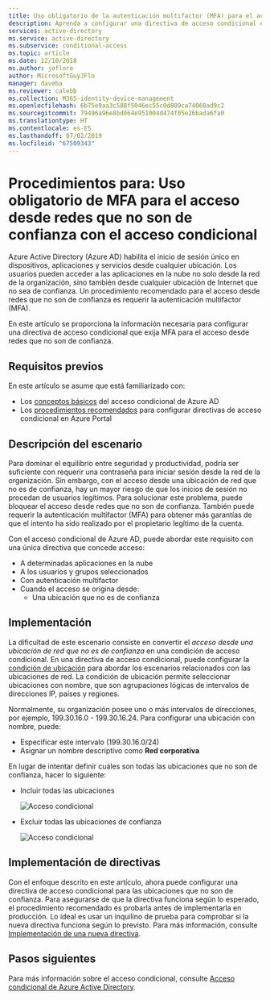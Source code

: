 ```yaml
---
title: Uso obligatorio de la autenticación multifactor (MFA) para el acceso desde redes que no son de confianza con el acceso condicional de Azure Active Directory (Azure AD) | Microsoft Docs
description: Aprenda a configurar una directiva de acceso condicional en Azure Active Directory (Azure AD) para los intentos de acceso desde redes que no son de confianza.
services: active-directory
ms.service: active-directory
ms.subservice: conditional-access
ms.topic: article
ms.date: 12/10/2018
ms.author: joflore
author: MicrosoftGuyJFlo
manager: daveba
ms.reviewer: calebb
ms.collection: M365-identity-device-management
ms.openlocfilehash: 6b75e9aa3c588f5046ec55c0d809ca74060ad9c2
ms.sourcegitcommit: 79496a96e8bd064e951004d474f05e26bada6fa0
ms.translationtype: HT
ms.contentlocale: es-ES
ms.lasthandoff: 07/02/2019
ms.locfileid: "67509343"
---
```

# <a name="how-to-require-mfa-for-access-from-untrusted-networks-with-conditional-access"></a>Procedimientos para: Uso obligatorio de MFA para el acceso desde redes que no son de confianza con el acceso condicional   

Azure Active Directory (Azure AD) habilita el inicio de sesión único en dispositivos, aplicaciones y servicios desde cualquier ubicación. Los usuarios pueden acceder a las aplicaciones en la nube no solo desde la red de la organización, sino también desde cualquier ubicación de Internet que no sea de confianza. Un procedimiento recomendado para el acceso desde redes que no son de confianza es requerir la autenticación multifactor (MFA).

En este artículo se proporciona la información necesaria para configurar una directiva de acceso condicional que exija MFA para el acceso desde redes que no son de confianza. 

## <a name="prerequisites"></a>Requisitos previos

En este artículo se asume que está familiarizado con: 

- Los [conceptos básicos](overview.md) del acceso condicional de Azure AD 
- Los [procedimientos recomendados](best-practices.md) para configurar directivas de acceso condicional en Azure Portal

## <a name="scenario-description"></a>Descripción del escenario

Para dominar el equilibrio entre seguridad y productividad, podría ser suficiente con requerir una contraseña para iniciar sesión desde la red de la organización. Sin embargo, con el acceso desde una ubicación de red que no es de confianza, hay un mayor riesgo de que los inicios de sesión no procedan de usuarios legítimos. Para solucionar este problema, puede bloquear el acceso desde redes que no son de confianza. También puede requerir la autenticación multifactor (MFA) para obtener más garantías de que el intento ha sido realizado por el propietario legítimo de la cuenta. 

Con el acceso condicional de Azure AD, puede abordar este requisito con una única directiva que concede acceso: 

- A determinadas aplicaciones en la nube
- A los usuarios y grupos seleccionados  
- Con autenticación multifactor 
- Cuando el acceso se origina desde: 
   - Una ubicación que no es de confianza

## <a name="implementation"></a>Implementación

La dificultad de este escenario consiste en convertir el *acceso desde una ubicación de red que no es de confianza* en una condición de acceso condicional. En una directiva de acceso condicional, puede configurar la [condición de ubicación](location-condition.md) para abordar los escenarios relacionados con las ubicaciones de red. La condición de ubicación permite seleccionar ubicaciones con nombre, que son agrupaciones lógicas de intervalos de direcciones IP, países y regiones.  

Normalmente, su organización posee uno o más intervalos de direcciones, por ejemplo, 199.30.16.0 - 199.30.16.24.
Para configurar una ubicación con nombre, puede:

- Especificar este intervalo (199.30.16.0/24) 
- Asignar un nombre descriptivo como **Red corporativa** 

En lugar de intentar definir cuáles son todas las ubicaciones que no son de confianza, hacer lo siguiente:

- Incluir todas las ubicaciones 

   ![Acceso condicional](./media/untrusted-networks/02.png)

- Excluir todas las ubicaciones de confianza 

   ![Acceso condicional](./media/untrusted-networks/01.png)

## <a name="policy-deployment"></a>Implementación de directivas

Con el enfoque descrito en este artículo, ahora puede configurar una directiva de acceso condicional para las ubicaciones que no son de confianza. Para asegurarse de que la directiva funciona según lo esperado, el procedimiento recomendado es probarla antes de implementarla en producción. Lo ideal es usar un inquilino de prueba para comprobar si la nueva directiva funciona según lo previsto. Para más información, consulte [Implementación de una nueva directiva](best-practices.md#how-should-you-deploy-a-new-policy). 

## <a name="next-steps"></a>Pasos siguientes

Para más información sobre el acceso condicional, consulte [Acceso condicional de Azure Active Directory](../active-directory-conditional-access-azure-portal.md).
